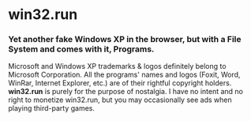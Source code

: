 # win32.run
### Yet another fake Windows XP in the browser, but with a File System and comes with it, Programs.
Microsoft and Windows XP trademarks & logos definitely belong to Microsoft Corporation. All the programs' names and logos (Foxit, Word, WinRar, Internet Explorer, etc.) are of their rightful copyright holders.
**win32.run** is purely for the purpose of nostalgia. I have no intent and no right to monetize win32.run, but you may occasionally see ads when playing third-party games.